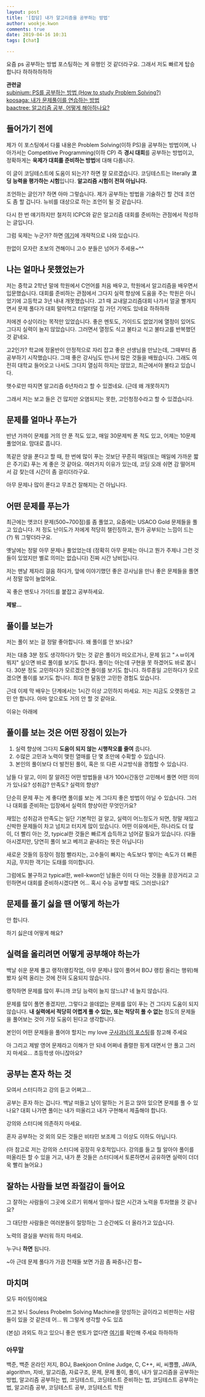 ```yaml
---
layout: post
title: '[잡담] 내가 알고리즘을 공부하는 방법'
author: wookje.kwon
comments: true
date: 2019-04-16 10:31
tags: [chat]

---
```


요즘 ps 공부하는 방법 포스팅하는 게 유행인 것 같더라구요. 그래서 저도 빠르게 탑승합니다 하하하하하하

**관련글**  
[subinium: PS를 공부하는 방법 (How to study Problem Solving?)](https://subinium.github.io/how-to-study-problem-solving/)  
[koosaga: 내가 문제풀이를 연습하는 방법](https://koosaga.com/217)  
[baactree: 알고리즘 공부, 어떻게 해아하나요?](https://baactree.tistory.com/52)

## 들어가기 전에

제가 이 포스팅에서 다룰 내용은 Problem Solving(이하 PS)을 공부하는 방법이며, 나아가서는 Competitive Programming(이하 CP) 즉 **경시 대회**를 공부하는 방법이고, 정확하게는 **욱제가 대회를 준비하는 방법**에 대해 다룹니다.

이 글이 코딩테스트에 도움이 되는가? 하면 잘 모르겠습니다. 코딩테스트는 literally **코딩 능력을 평가하는 시험**입니다. **알고리즘 시험이 전혀 아닙니다.**

조언하는 글인가? 하면 아마 그렇습니다. 제가 공부하는 방법을 기술하긴 할 건데 조언도 좀 할 겁니다. 뉴비를 대상으로 하는 조언이 될 것 같습니다.

다시 한 번 얘기하지만 철저히 ICPC와 같은 알고리즘 대회를 준비하는 관점에서 작성하는 글입니다.

그럼 욱제는 누군가? 하면 [여기](http://wookje.dance/whoami/)에 개략적으로 나와 있습니다.



한없이 모자란 초보의 견해이니 고수 분들은 넘어가 주세용~^^

## 나는 얼마나 못했었는가

저는 중학교 2학년 말에 학원에서 C언어를 처음 배우고, 학원에서 알고리즘을 배우면서 입문했습니다. 대회를 준비하는 관점에서 그다지 실력 향상에 도움을 주는 학원은 아니었기에 고등학교 3년 내내 개못했습니다. 고1 때 교내알고리즘대회 나가서 얼굴 빨개지면서 문제 풀다가 대회 말아먹고 터덜터덜 집 가던 기억도 있네요 하하하하

저에겐 수상이라는 목적만 있었습니다. 좋은 멘토도, 가이드도 없었기에 열정이 있어도 그다지 실력이 늘지 않았습니다. 그러면서 열정도 식고 불타고 식고 불타고를 반복했던 것 같네요.

고2인가? 학교에 정올반이 안정적으로 자리 잡고 좋은 선생님을 만났는데, 그때부터 좀 공부하기 시작했습니다. 그때 좋은 강사님도 만나서 많은 것들을 배웠습니다. 그래도 여전히 대학교 들어오고 나서도 그다지 열심히 하지는 않았고, 최근에서야 불타고 있습니다.

햇수로만 따지면 알고리즘 6년차라고 할 수 있겠네요. (근데 왜 개못하지?)

그래서 저는 보고 들은 건 많지만 오염되지는 못한, 고인청정수라고 할 수 있겠습니다.

## 문제를 얼마나 푸는가

반년 가까이 문제를 거의 안 푼 적도 있고, 매일 30문제씩 푼 적도 있고, 어제는 10문제 풀었어요. 맘대로 풉니다.

똑같은 양을 푼다고 할 때, 한 번에 많이 푸는 것보단 꾸준히 매일(또는 매일에 가까운 짧은 주기로) 푸는 게 좋은 것 같아요. 여러가지 이유가 있는데, 코딩 오래 쉬면 감 떨어져서 감 찾는데 시간이 좀 걸리더라구요.

아무 문제나 많이 푼다고 무조건 잘해지는 건 아닙니다.

## 어떤 문제를 푸는가

최근에는 앳코더 문제(500~700점)를 좀 풀었고, 요즘에는 USACO Gold 문제들을 풀고 있습니다. 저 정도 난이도가 저에게 적당히 챌린징하고, 뭔가 공부되는 느낌이 드는 (?) 뭐 그렇더라구요.

옛날에는 정말 아무 문제나 풀었었는데 (정확히 아무 문제는 아니고 뭔가 주제나 그런 것들이 있었지만 별로 의미는 없습니다) 진짜 시간 낭비입니다.

저는 맨날 제자리 걸음 하다가, 앞에 이야기했던 좋은 강사님을 만나 좋은 문제들을 풀면서 정말 많이 늘었어요.

꼭 좋은 멘토나 가이드를 붙잡고 공부하세요.

**제발...**

## 풀이를 보는가

저는 풀이 보는 걸 정말 좋아합니다. 왜 풀이를 안 보나요?

저는 대충 3분 정도 생각하다가 맞는 것 같은 풀이가 떠오르거나, 문제 읽고 "ㅅㅂ이게 뭐지" 싶으면 바로 풀이를 보기도 합니다. 풀이는 아는데 구현을 못 하겠어도 바로 봅니다. 30분 정도 고민하다가 모르겠으면 풀이를 보기도 합니다. 하루종일 고민하다가 모르겠으면 풀이를 보기도 합니다. 최대 한 달동안 고민한 경험도 있습니다.

근데 이제 막 배우는 단계에서는 1시간 이상 고민하지 마세요. 저는 지금도 오랫동안 고민 안 합니다. 아마 앞으로도 거의 안 할 것 같아요.

이유는 아래에

## 풀이를 보는 것은 어떤 장점이 있는가

1. 실력 향상에 그다지 **도움이 되지 않는 시행착오를 줄여** 줍니다.
2. 수많은 고민과 노력이 맺힌 열매를 단 몇 초만에 수확할 수 있습니다.
3. 본인의 풀이보다 더 발전된 풀이, 혹은 또 다른 사고방식을 경험할 수 있습니다.

남들 다 알고, 이미 잘 알려진 어떤 방법들을 내가 100시간동안 고민해서 풀면 어떤 의미가 있나요? 성취감? 만족도? 실력의 향상?

단순히 문제 푸는 게 좋다면 풀이를 보는 게 그다지 좋은 방법이 아닐 수 있습니다. 그러나 대회를 준비하는 입장에서 실력의 향상이란 무엇인가요?

재밌는 성취감과 만족도는 일단 기본적인 걸 알고, 실력이 어느정도가 되면, 정말 재밌고 신박한 문제들이 차고 넘치고 터지게 많이 있습니다. 어떤 이유에서든, 하나라도 더 많이, 더 빨리 아는 것, typical한 것들은 빠르게 습득하고 넘어갈 필요가 있습니다. (다들 아시겠지만, 당연히 풀이 보고 베끼고 끝내라는 뜻은 아닙니다)

새로운 것들의 등장이 점점 빨라지는, 고수들이 빠지는 속도보다 쌓이는 속도가 더 빠른 지금, 무지한 객기는 도태를 의미합니다.

그럼에도 불구하고 typical한, well-kwon인 남들은 이미 다 아는 것들을 끙끙거리고 고민하면서 대회를 준비하시겠다면 어... 혹시 수능 공부할 때도 그러셨나요?

## 문제를 풀기 싫을 땐 어떻게 하는가

안 합니다.

하기 싫은데 어떻게 해요?

## 실력을 올리려면 어떻게 공부해야 하는가

백날 쉬운 문제 풀고 랭작(랭킹작업, 아무 문제나 많이 풀어서 BOJ 랭킹 올리는 행위)해봤자 실력 올리는 것에 전혀 도움되지 않습니다.

랭작하면 문제를 많이 푸니까 코딩 능력이 늘지 않느냐? 네 늘지 않습니다.

문제를 많이 풀면 좋겠지만, 그렇다고 쓸데없는 문제를 많이 푸는 건 그다지 도움이 되지 않습니다. **내 실력에서 적당히 어렵게 풀 수 있는, 또는 적당히 풀 수 없는** 정도의 문제들을 풀어보는 것이 가장 도움이 된다고 생각합니다.

본인이 어떤 문제들을 풀어야 할지는 my love [구사과님의 포스팅](https://koosaga.com/217)를 참고해 주세요

아 그리고 제발 영어 문제라고 이해가 안 되네 어쩌네 졸렬한 핑계 대면서 안 풀고 그러지 마세요... 초등학생 아니잖아요?

## 공부는 혼자 하는 것

모여서 스터디하고 강의 듣고 어쩌고...

공부는 혼자 하는 겁니다. 백날 떠들고 남이 말하는 거 듣고 앉아 있으면 문제를 풀 수 있나요? 대회 나가면 풀이는 내가 떠올리고 내가 구현해서 제출해야 합니다.

강의와 스터디에 의존하지 마세요.

혼자 공부하는 것 외의 모든 것들은 비타민 보조제 그 이상도 이하도 아닙니다.

(아 참고로 저는 강의와 스터디에 굉장히 우호적입니다. 강의를 들고 뭘 알아야 풀이를 떠올리든 할 수 있을 거고, 내가 푼 것들은 스터디에서 토론하면서 공유하면 실력이 더더욱 빨리 늘어요.)

## 잘하는 사람들 보면 좌절감이 들어요

그 잘하는 사람들이 그곳에 오르기 위해서 얼마나 많은 시간과 노력을 투자했을 것 같나요?

그 대단한 사람들은 여러분들이 절망하는 그 순간에도 더 올라가고 있습니다.

노력의 결실을 부러워 하지 마세요.

누구나 **하면** 됩니다.

~아 근데 문제 풀다가 가끔 천재들 보면 가끔 좀 짜증나긴 함~ 

## 마치며

모두 파이팅이에요

쓰고 보니 Souless Probelm Solving Machine을 양성하는 글이라고 비판하는 사람들이 있을 것 같은데 어... 뭐 그렇게 생각할 수도 있죠

(본심) 과외도 하고 있으니 좋은 멘토가 없다면 [여기](http://wookje.dance/2017/11/17/%EA%B3%BC%EC%99%B8/)를 확인해 주세요 하하하하

### 아무말  
백준, 백준 온라인 저지, BOJ, Baekjoon Online Judge, C, C++, 씨, 씨쁠쁠, JAVA, algorithm, 자바, 알고리즘, 자료구조, 문제, 문제 풀이, 풀이, 내가 알고리즘을 공부하는 방법, 알고리즘 공부하는 법, 코딩테스트, 코딩테스트 준비하는 법, 코딩테스트 공부하는 법, 알고리즘 공부, 코딩테스트 공부, 코딩테스트 학원
